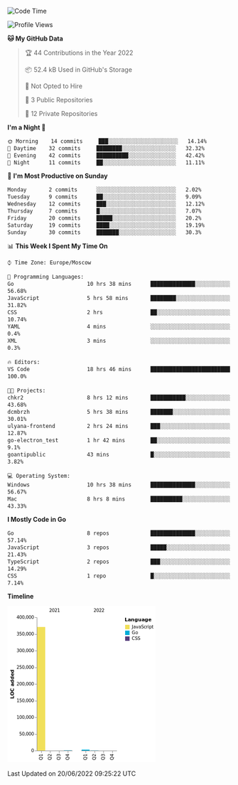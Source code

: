 <!--START_SECTION:waka-->
![Code Time](http://img.shields.io/badge/Code%20Time-349%20hrs%2013%20mins-blue)

![Profile Views](http://img.shields.io/badge/Profile%20Views-0-blue)

**🐱 My GitHub Data** 

> 🏆 44 Contributions in the Year 2022
 > 
> 📦 52.4 kB Used in GitHub's Storage 
 > 
> 🚫 Not Opted to Hire
 > 
> 📜 3 Public Repositories 
 > 
> 🔑 12 Private Repositories  
 > 
**I'm a Night 🦉** 

```text
🌞 Morning    14 commits     ███░░░░░░░░░░░░░░░░░░░░░░   14.14% 
🌆 Daytime    32 commits     ████████░░░░░░░░░░░░░░░░░   32.32% 
🌃 Evening    42 commits     ██████████░░░░░░░░░░░░░░░   42.42% 
🌙 Night      11 commits     ██░░░░░░░░░░░░░░░░░░░░░░░   11.11%

```
📅 **I'm Most Productive on Sunday** 

```text
Monday       2 commits      ░░░░░░░░░░░░░░░░░░░░░░░░░   2.02% 
Tuesday      9 commits      ██░░░░░░░░░░░░░░░░░░░░░░░   9.09% 
Wednesday    12 commits     ███░░░░░░░░░░░░░░░░░░░░░░   12.12% 
Thursday     7 commits      █░░░░░░░░░░░░░░░░░░░░░░░░   7.07% 
Friday       20 commits     █████░░░░░░░░░░░░░░░░░░░░   20.2% 
Saturday     19 commits     ████░░░░░░░░░░░░░░░░░░░░░   19.19% 
Sunday       30 commits     ███████░░░░░░░░░░░░░░░░░░   30.3%

```


📊 **This Week I Spent My Time On** 

```text
⌚︎ Time Zone: Europe/Moscow

💬 Programming Languages: 
Go                       10 hrs 38 mins      ██████████████░░░░░░░░░░░   56.68% 
JavaScript               5 hrs 58 mins       ████████░░░░░░░░░░░░░░░░░   31.82% 
CSS                      2 hrs               ██░░░░░░░░░░░░░░░░░░░░░░░   10.74% 
YAML                     4 mins              ░░░░░░░░░░░░░░░░░░░░░░░░░   0.4% 
XML                      3 mins              ░░░░░░░░░░░░░░░░░░░░░░░░░   0.3%

🔥 Editors: 
VS Code                  18 hrs 46 mins      █████████████████████████   100.0%

🐱‍💻 Projects: 
chkr2                    8 hrs 12 mins       ███████████░░░░░░░░░░░░░░   43.68% 
dcmbrzh                  5 hrs 38 mins       ███████░░░░░░░░░░░░░░░░░░   30.01% 
ulyana-frontend          2 hrs 24 mins       ███░░░░░░░░░░░░░░░░░░░░░░   12.87% 
go-electron_test         1 hr 42 mins        ██░░░░░░░░░░░░░░░░░░░░░░░   9.1% 
goantipublic             43 mins             █░░░░░░░░░░░░░░░░░░░░░░░░   3.82%

💻 Operating System: 
Windows                  10 hrs 38 mins      ██████████████░░░░░░░░░░░   56.67% 
Mac                      8 hrs 8 mins        ██████████░░░░░░░░░░░░░░░   43.33%

```

**I Mostly Code in Go** 

```text
Go                       8 repos             ██████████████░░░░░░░░░░░   57.14% 
JavaScript               3 repos             █████░░░░░░░░░░░░░░░░░░░░   21.43% 
TypeScript               2 repos             ███░░░░░░░░░░░░░░░░░░░░░░   14.29% 
CSS                      1 repo              █░░░░░░░░░░░░░░░░░░░░░░░░   7.14%

```


**Timeline**

![Chart not found](https://raw.githubusercontent.com/jeezft/jeezft/main/charts/bar_graph.png) 


 Last Updated on 20/06/2022 09:25:22 UTC
<!--END_SECTION:waka-->
